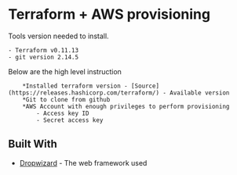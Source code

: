 # Terraform +  AWS provisioning

Tools version needed to install. 
```
- Terraform v0.11.13
- git version 2.14.5 
```

Below are the high level instruction
```
	*Installed terraform version - [Source](https://releases.hashicorp.com/terraform/) - Available version
	*Git to clone from github
	*AWS Account with enough privileges to perform provisioning
		- Access key ID
		- Secret access key
```

## Built With

* [Dropwizard](http://www.dropwizard.io/1.0.2/docs/) - The web framework used

